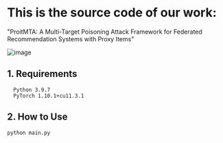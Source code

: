 # This is the source code of our work:
"ProitMTA: A Multi-Target Poisoning Attack Framework for Federated Recommendation Systems with Proxy Items"

![image]((https://github.com/zdy769243418/ProitMTA/blob/main/ProitMTA.png))

## 1. Requirements
```
  Python 3.9.7
  PyTorch 1.10.1+cu11.3.1
```

## 2. How to Use
```
python main.py
```

